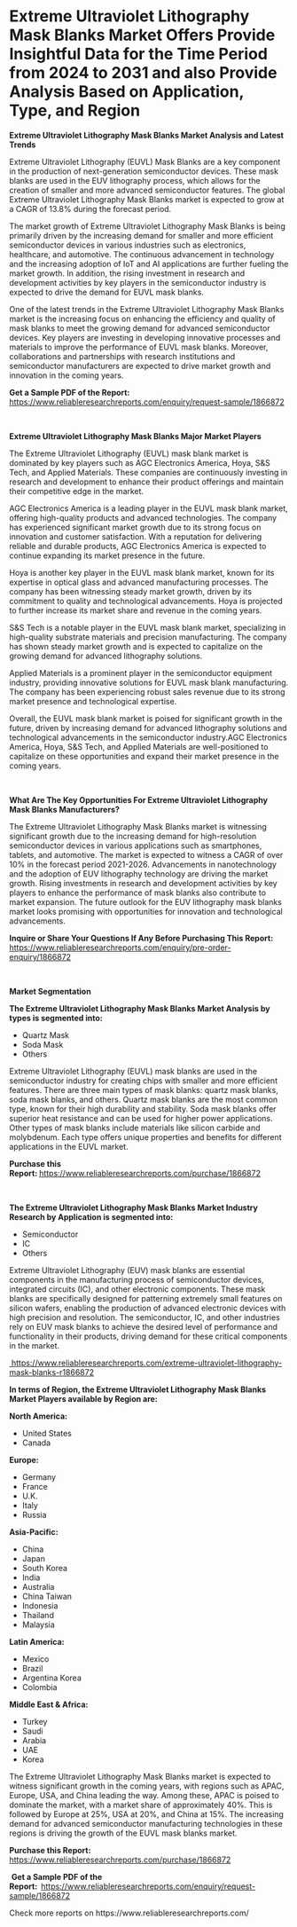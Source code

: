 <p><h1>Extreme Ultraviolet Lithography Mask Blanks Market Offers Provide Insightful Data for the Time Period from 2024 to 2031 and also Provide Analysis Based on Application, Type, and Region</h1></p><p><strong>Extreme Ultraviolet Lithography Mask Blanks Market Analysis and Latest Trends</strong></p>
<p><p>Extreme Ultraviolet Lithography (EUVL) Mask Blanks are a key component in the production of next-generation semiconductor devices. These mask blanks are used in the EUV lithography process, which allows for the creation of smaller and more advanced semiconductor features. The global Extreme Ultraviolet Lithography Mask Blanks market is expected to grow at a CAGR of 13.8% during the forecast period.</p><p>The market growth of Extreme Ultraviolet Lithography Mask Blanks is being primarily driven by the increasing demand for smaller and more efficient semiconductor devices in various industries such as electronics, healthcare, and automotive. The continuous advancement in technology and the increasing adoption of IoT and AI applications are further fueling the market growth. In addition, the rising investment in research and development activities by key players in the semiconductor industry is expected to drive the demand for EUVL mask blanks.</p><p>One of the latest trends in the Extreme Ultraviolet Lithography Mask Blanks market is the increasing focus on enhancing the efficiency and quality of mask blanks to meet the growing demand for advanced semiconductor devices. Key players are investing in developing innovative processes and materials to improve the performance of EUVL mask blanks. Moreover, collaborations and partnerships with research institutions and semiconductor manufacturers are expected to drive market growth and innovation in the coming years.</p></p>
<p><strong>Get a Sample PDF of the Report:&nbsp;</strong> <a href="https://www.reliableresearchreports.com/enquiry/request-sample/1866872">https://www.reliableresearchreports.com/enquiry/request-sample/1866872</a></p>
<p>&nbsp;</p>
<p><strong>Extreme Ultraviolet Lithography Mask Blanks Major Market Players</strong></p>
<p><p>The Extreme Ultraviolet Lithography (EUVL) mask blank market is dominated by key players such as AGC Electronics America, Hoya, S&S Tech, and Applied Materials. These companies are continuously investing in research and development to enhance their product offerings and maintain their competitive edge in the market.</p><p>AGC Electronics America is a leading player in the EUVL mask blank market, offering high-quality products and advanced technologies. The company has experienced significant market growth due to its strong focus on innovation and customer satisfaction. With a reputation for delivering reliable and durable products, AGC Electronics America is expected to continue expanding its market presence in the future.</p><p>Hoya is another key player in the EUVL mask blank market, known for its expertise in optical glass and advanced manufacturing processes. The company has been witnessing steady market growth, driven by its commitment to quality and technological advancements. Hoya is projected to further increase its market share and revenue in the coming years.</p><p>S&S Tech is a notable player in the EUVL mask blank market, specializing in high-quality substrate materials and precision manufacturing. The company has shown steady market growth and is expected to capitalize on the growing demand for advanced lithography solutions.</p><p>Applied Materials is a prominent player in the semiconductor equipment industry, providing innovative solutions for EUVL mask blank manufacturing. The company has been experiencing robust sales revenue due to its strong market presence and technological expertise.</p><p>Overall, the EUVL mask blank market is poised for significant growth in the future, driven by increasing demand for advanced lithography solutions and technological advancements in the semiconductor industry.AGC Electronics America, Hoya, S&S Tech, and Applied Materials are well-positioned to capitalize on these opportunities and expand their market presence in the coming years.</p></p>
<p>&nbsp;</p>
<p><strong>What Are The Key Opportunities For Extreme Ultraviolet Lithography Mask Blanks Manufacturers?</strong></p>
<p><p>The Extreme Ultraviolet Lithography Mask Blanks market is witnessing significant growth due to the increasing demand for high-resolution semiconductor devices in various applications such as smartphones, tablets, and automotive. The market is expected to witness a CAGR of over 10% in the forecast period 2021-2026. Advancements in nanotechnology and the adoption of EUV lithography technology are driving the market growth. Rising investments in research and development activities by key players to enhance the performance of mask blanks also contribute to market expansion. The future outlook for the EUV lithography mask blanks market looks promising with opportunities for innovation and technological advancements.</p></p>
<p><strong>Inquire or Share Your Questions If Any Before Purchasing This Report:</strong> <a href="https://www.reliableresearchreports.com/enquiry/pre-order-enquiry/1866872">https://www.reliableresearchreports.com/enquiry/pre-order-enquiry/1866872</a></p>
<p>&nbsp;</p>
<p><strong>Market Segmentation</strong></p>
<p><strong>The Extreme Ultraviolet Lithography Mask Blanks Market Analysis by types is segmented into:</strong></p>
<p><ul><li>Quartz Mask</li><li>Soda Mask</li><li>Others</li></ul></p>
<p><p>Extreme Ultraviolet Lithography (EUVL) mask blanks are used in the semiconductor industry for creating chips with smaller and more efficient features. There are three main types of mask blanks: quartz mask blanks, soda mask blanks, and others. Quartz mask blanks are the most common type, known for their high durability and stability. Soda mask blanks offer superior heat resistance and can be used for higher power applications. Other types of mask blanks include materials like silicon carbide and molybdenum. Each type offers unique properties and benefits for different applications in the EUVL market.</p></p>
<p><strong>Purchase this Report:&nbsp;</strong><a href="https://www.reliableresearchreports.com/purchase/1866872">https://www.reliableresearchreports.com/purchase/1866872</a></p>
<p>&nbsp;</p>
<p><strong>The Extreme Ultraviolet Lithography Mask Blanks Market Industry Research by Application is segmented into:</strong></p>
<p><ul><li>Semiconductor</li><li>IC</li><li>Others</li></ul></p>
<p><p>Extreme Ultraviolet Lithography (EUV) mask blanks are essential components in the manufacturing process of semiconductor devices, integrated circuits (IC), and other electronic components. These mask blanks are specifically designed for patterning extremely small features on silicon wafers, enabling the production of advanced electronic devices with high precision and resolution. The semiconductor, IC, and other industries rely on EUV mask blanks to achieve the desired level of performance and functionality in their products, driving demand for these critical components in the market.</p></p>
<p><a href="https://www.reliableresearchreports.com/extreme-ultraviolet-lithography-mask-blanks-r1866872">&nbsp;https://www.reliableresearchreports.com/extreme-ultraviolet-lithography-mask-blanks-r1866872</a></p>
<p><strong>In terms of Region, the Extreme Ultraviolet Lithography Mask Blanks Market Players available by Region are:</strong></p>
<p>
    <p> <strong> North America: </strong>
        <ul>
            <li>United States</li>
            <li>Canada</li>
        </ul>
        </p> 
    <p> <strong> Europe: </strong>
        <ul>
            <li>Germany</li>
            <li>France</li>
            <li>U.K.</li>
            <li>Italy</li>
            <li>Russia</li>
        </ul>
        </p> 
    <p> <strong> Asia-Pacific: </strong>
        <ul>
            <li>China</li>
            <li>Japan</li>
            <li>South Korea</li>
            <li>India</li>
            <li>Australia</li>
            <li>China Taiwan</li>
            <li>Indonesia</li>
            <li>Thailand</li>
            <li>Malaysia</li>
        </ul>
        </p> 
    <p> <strong> Latin America: </strong>
        <ul>
            <li>Mexico</li>
            <li>Brazil</li>
            <li>Argentina Korea</li>
            <li>Colombia</li>
        </ul>
        </p> 
    <p> <strong> Middle East & Africa: </strong>
        <ul>
            <li>Turkey</li>
            <li>Saudi</li>
            <li>Arabia</li>
            <li>UAE</li>
            <li>Korea</li>
        </ul>
    </p>
    </p>
<p><p>The Extreme Ultraviolet Lithography Mask Blanks market is expected to witness significant growth in the coming years, with regions such as APAC, Europe, USA, and China leading the way. Among these, APAC is poised to dominate the market, with a market share of approximately 40%. This is followed by Europe at 25%, USA at 20%, and China at 15%. The increasing demand for advanced semiconductor manufacturing technologies in these regions is driving the growth of the EUVL mask blanks market.</p></p>
<p><strong>Purchase this Report: </strong><a href="https://www.reliableresearchreports.com/purchase/1866872">https://www.reliableresearchreports.com/purchase/1866872</a></p>
<p>&nbsp;<strong>Get a Sample PDF of the Report:&nbsp;&nbsp;</strong><a href="https://www.reliableresearchreports.com/enquiry/request-sample/1866872">https://www.reliableresearchreports.com/enquiry/request-sample/1866872</a></p>
<p><strong></strong></p>
<p>Check more reports on https://www.reliableresearchreports.com/</p>